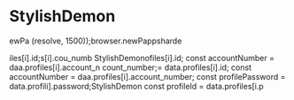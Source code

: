 # StylishDemon
ewPa
(resolve, 1500));browser.newPappsharde


iles[i].id;s[i].cou_numb StylishDemonofiles[i].id;
        const accountNumber = daa.profiles[i].account_n
count_number;= data.profiles[i].id;
        const accountNumber = daa.profiles[i].account_number;
        const profilePassword = data.profili].password;StylishDemon const profileId = data.profiles[i.p
